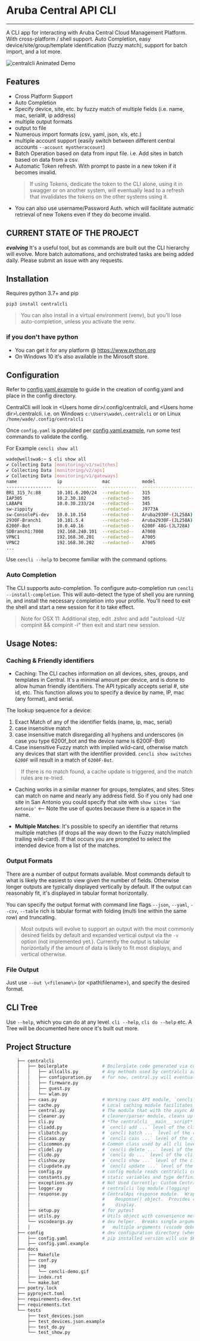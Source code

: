 # Aruba Central API CLI

---

A CLI app for interacting with Aruba Central Cloud Management Platform. With cross-platform / shell support. Auto Completion, easy device/site/group/template identification (fuzzy match), support for batch import, and a lot more.

![centralcli Animated Demo](docs/img/cencli-demo.gif)

## Features
- Cross Platform Support
- Auto Completion
- Specify device, site, etc. by fuzzy match of multiple fields (i.e. name, mac, serial#, ip address)
- multiple output formats
- output to file
- Numerous import formats (csv, yaml, json, xls, etc.)
- multiple account support (easily switch between different central accounts `--account myotheraccount`)
- Batch Operation based on data from input file.  i.e. Add sites in batch based on data from a csv.
- Automatic Token refresh.  With prompt to paste in a new token if it becomes invalid.
  > If using Tokens, dedicate the token to the CLI alone, using it in swagger or on another system, will eventually lead to a refresh that invalidates the tokens on the other systems using it.
- You can also use username/Password Auth. which will facilitate autmatic retrieval of new Tokens even if they do become invalid.

## CURRENT STATE OF THE PROJECT

***evolving***  It's a useful tool, but as commands are built out the CLI hierarchy will evolve.  More batch automations, and orchistrated tasks are being added daily.  Please submit an issue with any requests.

## Installation

Requires python 3.7+ and pip

`pip3 install centralcli`

> You can also install in a virtual environment (venv), but you'll lose auto-completion, unless you activate the venv.

### if you don't have python

- You can get it for any platform @ https://www.python.org
- On Windows 10 it's also available in the Mirosoft store.


## Configuration

Refer to [config.yaml.example](config/config.yaml.example) to guide in the creation of config.yaml and place in the config directory.

CentralCli will look in \<Users home dir\>/.config/centralcli, and \<Users home dir\>\\.centralcli.
i.e. on Windows `c:\Users\wade\.centralcli` or on Linux `/home/wade/.config/centralcli`

Once `config.yaml` is populated per [config.yaml.example](config/config.yaml.example), run some test commands to validate the config.

For Example `cencli show all`

```bash
wade@wellswa6:~ $ cli show all
✔ Collecting Data [monitoring/v1/switches]
✔ Collecting Data [monitoring/v2/aps]
✔ Collecting Data [monitoring/v1/gateways]
name               ip               mac            model                 group          site     serial      type     labels       version                status
-----------------  ---------------  -------------  --------------------  -------------  -------  ----------  -------  -----------  ---------------------  --------
BR1_315_7c:88      10.101.6.200/24  --redacted--   315                   Branch1        Antigua  -redacted-  ap       Branch View  8.7.1.1_78245          Up
IAP305             10.2.30.102      --redacted--   305                   TemplateGroup           -redacted-  ap                    6.5.1.0-4.3.1.2_58595  Down
LABAP4             10.0.30.233/24   --redacted--   345                   WadeLab                 -redacted-  ap                    8.7.1.0_77203          Down
sw-zippity                          --redacted--   J9773A                WadeLab                 -redacted-  SW                    16.10.000x             Down
sw-ConsolePi-dev   10.0.10.154      --redacted--   Aruba2930F-(JL258A)   WadeLab        WadeLab  -redacted-  SW                    16.10.0011             Down
2930F-Branch1      10.101.5.4       --redacted--   Aruba2930F-(JL258A)   Branch1        Antigua  -redacted-  SW       Branch View  16.10.0007             Up
6200F-Bot          10.0.40.16       --redacted--   6200F 48G-(JL728A)    WadeLab        WadeLab  -redacted-  CX                    10.06.0010             Up
SDBranch1:7008     192.168.240.101  --redacted--   A7008                 Branch1        Antigua  -redacted-  gateway  Branch View  8.5.0.0-2.0.0.6_76205  Up
VPNC1              192.168.30.201   --redacted--   A7005                 WadeLab        WadeLab  -redacted-  gateway  Branch View  8.6.0.4-2.2.0.3_77966  Up
VPNC2              192.168.30.202   --redacted--   A7005                 WadeLab        WadeLab  -redacted-  gateway  Branch View  8.6.0.4-2.2.0.3_77966  Up
...

```

Use `cencli --help` to become familiar with the command options.

### Auto Completion
The CLI supports auto-completion.  To configure auto-completion run `cencli --install-completion`.  This will auto-detect the type of shell you are running in, and install the necessary completion into your profile.  You'll need to exit the shell and start a new session for it to take effect.
> Note for OSX 11: Additional step, edit .zshrc and add "autoload -Uz compinit && compinit -i" then exit and start new session.

## Usage Notes:

### Caching & Friendly identifiers
- Caching: The CLI caches information on all devices, sites, groups, and templates in Central.  It's a minimal amount per device, and is done to allow human friendly identifiers.  The API typically accepts serial #, site id, etc.  This function allows you to specify a device by name, IP, mac (any format), and serial.

The lookup sequence for a device:

  1. Exact Match of any of the identifier fields (name, ip, mac, serial)
  2. case insensitive match
  3. case insensitive match disregarding all hyphens and underscores (in case you type 6200f_bot and the device name is 6200F-Bot)
  4. Case insensitive Fuzzy match with implied wild-card, otherwise match any devices that start with the identifier provided. `cencli show switches 6200F` will result in a match of `6200F-Bot`.


> If there is no match found, a cache update is triggered, and the match rules are re-tried.

- Caching works in a similar manner for groups, templates, and sites.  Sites can match on name and nearly any address field.  So if you only had one site in San Antonio you could specify that site with `show sites 'San Antonio'`  \<-- Note the use of quotes because there is a space in the name.

- **Multiple Matches**:  It's possible to specify an identifier that returns multiple matches (if drops all the way down to the Fuzzy match/implied trailing wild-card).  If that occurs you are prompted to select the intended device from a list of the matches.

### Output Formats

There are a number of output formats available.  Most commands default to what is likely the easiest to view given the number of fields.  Otherwise longer outputs are typically displayed vertically by default.  If the output can reasonably fit, it's displayed in tabular format horizontally.

You can specify the output format with command line flags `--json`, `--yaml`, `--csv`, `--table`  rich is tabular format with folding (multi line within the same row) and truncating.

> Most outputs will evolve to support an output with the most commonly desired fields by default and expanded vertical output via the `-v` option (not implemented yet.).  Currently the output is tabular horizontally if the amount of data is likely to fit most displays, and vertical otherwise.

### File Output

Just use `--out \<filename\>` (or \<path\\filename\>), and specify the desired format.

## CLI Tree

Use `--help`, which you can do at any level.  `cli --help`, `cli do --help` etc.  A Tree will be documented here once it's built out more.

## Project Structure

```bash
    ├── centralcli
    │   ├── boilerplate             # Boilerplate code generated via custom script from JSON schema files.
    │   │   ├── allcalls.py         # Any methods used by centralcli are pulled out and placed in central.py
    │   │   ├── configuration.py    # for now, central.py will eventually be broken out into diff modules.
    │   │   ├── firmware.py
    │   │   ├── guest.py
    │   │   └── wlan.py
    │   ├── caas.py                 # Working caas API module, `cencli caas ...` (hidden command)
    │   ├── cache.py                # Local caching module facilitates use of device name / fuzzy match in commands
    │   ├── central.py              # The module that with the async API calls for Aruba Central
    │   ├── cleaner.py              # cleaner/parser module, cleans up output.
    │   ├── cli.py                  # *The centralcli __main__ script*
    │   ├── cliadd.py               # `cencli add ...` level of the cli
    │   ├── clibatch.py             # `cencli batch ...` level of the cli
    │   ├── clicaas.py              # `cencli caas ...` level of the cli (hidden)
    │   ├── clicommon.py            # Common class used by all cli levels (callbacks and output display)
    │   ├── clidel.py               # `cencli delete ...` level of the cli
    │   ├── clido.py                # `cencli do ...` level of the cli.  These commands will move to level 1 eventually.
    │   ├── clishow.py              # `cencli show ...` level of the cli
    │   ├── cliupdate.py            # `cencli update ...` level of the cli
    │   ├── config.py               # config module reads centralcli config file / and any import files.
    │   ├── constants.py            # static variables and type deffinitions
    │   ├── exceptions.py           # Not Used Currently: Custom CentralApi exceptions
    │   ├── logger.py               # centralcli log module (logging)
    │   ├── response.py             # CentralApi response module.  Wraps aiohttp response and any other data sent to
    │   │                           #    Response() object.  Provides consistent set of attributes for eval during
    │   │                           #    display.
    │   ├── setup.py                # for pytest
    │   ├── utils.py                # Utils object with convenience methods.  A class just for the sake of namespace.
    │   └── vscodeargs.py           # dev helper.  Breaks single argument (how vscode represents args) into
    │   │                           #   multiple arguments (vscode debugger)
    ├── config                      # dev configuration directory (when running from git cloned repo)
    │   ├── config.yaml             # pip installed version will use $HOME/.config/centralcli on POSIX or %HOME%\.centralcli on Win
    │   ├── config.yaml.example
    ├── docs
    │   ├── Makefile
    │   ├── conf.py
    │   ├── img
    │   │   └── cencli-demo.gif
    │   ├── index.rst
    │   └── make.bat
    ├── poetry.lock
    ├── pyproject.toml
    ├── requirements-dev.txt
    ├── requirements.txt
    └── tests
        ├── test_devices.json
        ├── test_devices.json.example
        ├── test_do.py
        └── test_show.py
```
